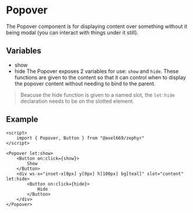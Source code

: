 # Popover

The Popover component is for displaying content over something without it
being modal (you can interact with things under it still).

## Variables
- show
- hide
The Popover exposes 2 variables for use: `show` and `hide`. These functions
are given to the content so that it can control when to display the popover
content without needing to bind to the parent.

> Beacuse the hide function is given to a named slot, the `let:hide` declaration
> needs to be on the slotted element.

## Example
```svelte
<script>
    import { Popover, Button } from "@axel669/zephyr"
</script>

<Popover let:show>
    <Button on:click={show}>
        Show
    </Button>
    <div ws-x="inset-x[0px] y[0px] h[100px] bg[teal]" slot="content" let:hide>
        <Button on:click={hide}>
            Hide
        </Button>
    </div>
</Popover>
```
